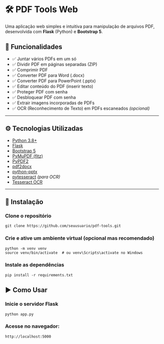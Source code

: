 # 🛠️ PDF Tools Web

Uma aplicação web simples e intuitiva para manipulação de arquivos PDF, desenvolvida com **Flask** (Python) e **Bootstrap 5**.

## 📌 Funcionalidades

- ✅ Juntar vários PDFs em um só
- ✅ Dividir PDF em páginas separadas (ZIP)
- ✅ Comprimir PDF
- ✅ Converter PDF para Word (.docx)
- ✅ Converter PDF para PowerPoint (.pptx)
- ✅ Editar conteúdo do PDF (inserir texto)
- ✅ Proteger PDF com senha
- ✅ Desbloquear PDF com senha
- ✅ Extrair imagens incorporadas de PDFs
- ✅ OCR (Reconhecimento de Texto) em PDFs escaneados *(opcional)*

---

## ⚙️ Tecnologias Utilizadas

- [Python 3.8+](https://www.python.org/)
- [Flask](https://flask.palletsprojects.com/)
- [Bootstrap 5](https://getbootstrap.com/)
- [PyMuPDF (fitz)](https://pymupdf.readthedocs.io/)
- [PyPDF2](https://pythonhosted.org/PyPDF2/)
- [pdf2docx](https://pypi.org/project/pdf2docx/)
- [python-pptx](https://python-pptx.readthedocs.io/)
- [pytesseract](https://pypi.org/project/pytesseract/) *(para OCR)*
- [Tesseract OCR](https://github.com/tesseract-ocr/tesseract)

---

## 🚀 Instalação


### Clone o repositório

```
git clone https://github.com/seuusuario/pdf-tools.git
```
### Crie e ative um ambiente virtual (opcional mas recomendado)

```
python -m venv venv
source venv/bin/activate  # ou venv\Scripts\activate no Windows
```

### Instale as dependências

```
pip install -r requirements.txt
```

## ▶️ Como Usar

### Inicie o servidor Flask

```
python app.py
```

### Acesse no navegador:

```
http://localhost:5000
```
